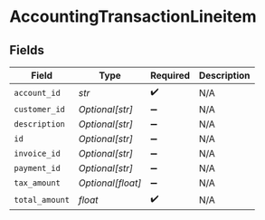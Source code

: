 # AccountingTransactionLineitem


## Fields

| Field              | Type               | Required           | Description        |
| ------------------ | ------------------ | ------------------ | ------------------ |
| `account_id`       | *str*              | :heavy_check_mark: | N/A                |
| `customer_id`      | *Optional[str]*    | :heavy_minus_sign: | N/A                |
| `description`      | *Optional[str]*    | :heavy_minus_sign: | N/A                |
| `id`               | *Optional[str]*    | :heavy_minus_sign: | N/A                |
| `invoice_id`       | *Optional[str]*    | :heavy_minus_sign: | N/A                |
| `payment_id`       | *Optional[str]*    | :heavy_minus_sign: | N/A                |
| `tax_amount`       | *Optional[float]*  | :heavy_minus_sign: | N/A                |
| `total_amount`     | *float*            | :heavy_check_mark: | N/A                |